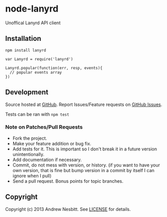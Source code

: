 # node-lanyrd

Unoffical Lanyrd API client

## Installation

    npm install lanyrd
    
    var Lanyrd = require('lanyrd')
    
    Lanyrd.popular(function(err, resp, events){
      // popular events array
    })

## Development

Source hosted at [GitHub](http://github.com/andrew/node-lanyrd).
Report Issues/Feature requests on [GitHub Issues](http://github.com/andrew/node-lanyrd/issues).

Tests can be ran with `npm test`

### Note on Patches/Pull Requests

 * Fork the project.
 * Make your feature addition or bug fix.
 * Add tests for it. This is important so I don't break it in a future version unintentionally.
 * Add documentation if necessary.
 * Commit, do not mess with version, or history. (if you want to have your own version, that is fine but bump version in a commit by itself I can ignore when I pull)
 * Send a pull request. Bonus points for topic branches.

## Copyright

Copyright (c) 2013 Andrew Nesbitt. See [LICENSE](https://github.com/andrew/node-lanyrd/blob/master/LICENSE) for details.
